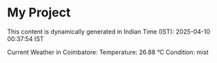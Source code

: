 # My Project

This content is dynamically generated in Indian Time (IST): 2025-04-10 00:37:54 IST


Current Weather in Coimbatore:
Temperature: 26.88 °C
Condition: mist
